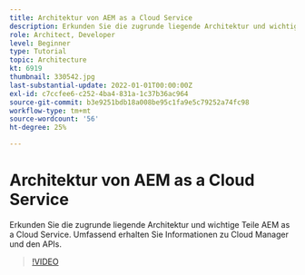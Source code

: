 ```yaml
---
title: Architektur von AEM as a Cloud Service
description: Erkunden Sie die zugrunde liegende Architektur und wichtige Teile AEM as a Cloud Service. Umfassend erhalten Sie Informationen zu Cloud Manager und den APIs.
role: Architect, Developer
level: Beginner
type: Tutorial
topic: Architecture
kt: 6919
thumbnail: 330542.jpg
last-substantial-update: 2022-01-01T00:00:00Z
exl-id: c7ccfee6-c252-4ba4-831a-1c37b36ac964
source-git-commit: b3e9251bdb18a008be95c1fa9e5c79252a74fc98
workflow-type: tm+mt
source-wordcount: '56'
ht-degree: 25%

---
```


# Architektur von AEM as a Cloud Service

Erkunden Sie die zugrunde liegende Architektur und wichtige Teile AEM as a Cloud Service. Umfassend erhalten Sie Informationen zu Cloud Manager und den APIs.

>[!VIDEO](https://video.tv.adobe.com/v/330542?quality=12&learn=on)
